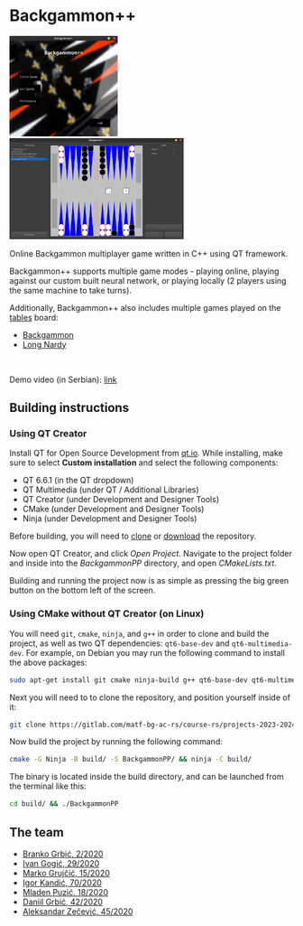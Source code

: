 # Backgammon++

<p>
  <img src="docs/screenshots/main_menu.png" width="38%"  alt="board overview"/>
  <img src="docs/screenshots/game_board.png" width="61.3%"  alt="white pieces"/>
</p>

Online Backgammon multiplayer game written in C++ using QT framework.

Backgammon++ supports multiple game modes - playing online, playing against our custom built neural network, or playing locally (2 players using the same machine to take turns). 

Additionally, Backgammon++ also includes multiple games played on the [tables](https://en.wikipedia.org/wiki/Tables_game) board:
- [Backgammon](https://en.wikipedia.org/wiki/Backgammon)
- [Long Nardy](https://en.wikipedia.org/wiki/Long_Nardy)

<br>

Demo video (in Serbian): [link](https://www.youtube.com/watch?v=pObS1RZxKF8)

## Building instructions

### Using QT Creator
Install QT for Open Source Development from [qt.io](https://www.qt.io/download-open-source). While installing, make sure to select **Custom installation** and select the following components:
- QT 6.6.1 (in the QT dropdown)
- QT Multimedia (under QT / Additional Libraries)
- QT Creator (under Development and Designer Tools)
- CMake (under Development and Designer Tools)
- Ninja (under Development and Designer Tools)

Before building, you will need to [clone](https://docs.gitlab.com/ee/gitlab-basics/start-using-git.html#choose-a-repository) or [download](https://gitlab.com/matf-bg-ac-rs/course-rs/projects-2023-2024/backgammon/-/archive/main/backgammon-main.zip) the repository.

Now open QT Creator, and click _Open Project_. Navigate to the project folder and inside into the _BackgammonPP_ directory, and open _CMakeLists.txt_. 

Building and running the project now is as simple as pressing the big green button on the bottom left of the screen.

### Using CMake without QT Creator (on Linux)
You will need `git`, `cmake`, `ninja`, and `g++` in order to clone and build the project, as well as two QT dependencies: `qt6-base-dev` and `qt6-multimedia-dev`. For example, on Debian you may run the following command to install the above packages:
```bash
sudo apt-get install git cmake ninja-build g++ qt6-base-dev qt6-multimedia-dev
```

Next you will need to to clone the repository, and position yourself inside of it:
```bash
git clone https://gitlab.com/matf-bg-ac-rs/course-rs/projects-2023-2024/backgammon.git && cd ./backgammon
```

Now build the project by running the following command:
```bash
cmake -G Ninja -B build/ -S BackgammonPP/ && ninja -C build/
```

The binary is located inside the build directory, and can be launched from the terminal like this:
```bash
cd build/ && ./BackgammonPP
```

## The team
 - <a href="https://gitlab.com/Brankonymous">Branko Grbić, 2/2020</a>
 - <a href="https://gitlab.com/ivangogic">Ivan Gogić, 29/2020</a>
 - <a href="https://gitlab.com/mgrujcic">Marko Grujčić, 15/2020</a>
 - <a href="https://gitlab.com/igorkandic">Igor Kandić, 70/2020</a>
 - <a href="https://gitlab.com/mladenpuzic">Mladen Puzić, 18/2020</a>
 - <a href="https://gitlab.com/daniilgrbic">Daniil Grbić, 42/2020</a>
 - <a href="https://gitlab.com/azecevic0">Aleksandar Zečević, 45/2020</a>
